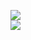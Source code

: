 [![](https://img.shields.io/badge/Made%20With-Github%20Spray-lightgrey.svg?style=for-the-badge&logo=github)](https://github.com/Annihil/github-spray#2023)  
[![](https://i.imgur.com/2DrTn0Z.gif)](https://github.com/Annihil/github-spray)